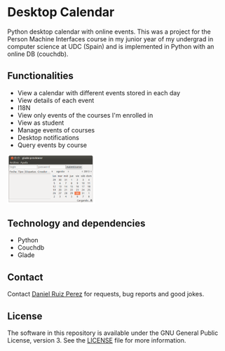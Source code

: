 Desktop Calendar
============

Python desktop calendar with online events. This was a project for the Person Machine Interfaces course in my junior year of my undergrad in computer science at UDC (Spain) and is implemented in Python with an online DB (couchdb). 


## Functionalities

- View a calendar with different events stored in each day 
- View details of each event
- I18N
- View only events of the courses I'm enrolled in
- View as student
- Manage events of courses
- Desktop notifications
- Query events by course


<img src="https://github.com/DaniRuizPerez/CalendarWeb-Desktop-Mobile/blob/master/Python/mocks/no_menus.png" width="200">


## Technology and dependencies

- Python
- Couchdb
- Glade



## Contact

Contact [Daniel Ruiz Perez](mailto:druiz072@fiu.edu) for requests, bug reports and good jokes.


## License


The software in this repository is available under the GNU General Public License, version 3. See the [LICENSE](https://github.com/DaniRuizPerez/CalendarWeb-Desktop-Mobile/blob/master/LICENSE) file for more information.


